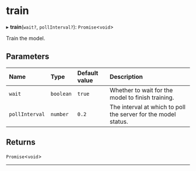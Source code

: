 # train


▸ **train**(`wait?`, `pollInterval?`): `Promise`\<`void`\>

Train the model.

## Parameters

| Name | Type | Default value | Description |
| :------ | :------ | :------ | :------ |
| `wait` | `boolean` | `true` | Whether to wait for the model to finish training. |
| `pollInterval` | `number` | `0.2` | The interval at which to poll the server for the model status. |

## Returns

`Promise`\<`void`\>

___

